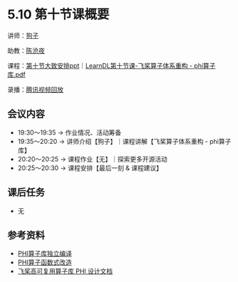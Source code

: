 # 5.10 第十节课概要

讲师：[狗子](https://github.com/gouzil)

助教：[陈沧夜](https://github.com/mrcangye)

课程：[第十节大致安排ppt](https://github.com/sunzhongkai588/LearnDL/blob/main/授课材料/LearnDL第十节课.pdf)｜[LearnDL第十节课-飞桨算子体系重构 - phi算子库.pdf](https://github.com/sunzhongkai588/LearnDL/blob/main/授课材料/LearnDL第十节课-飞桨算子体系重构.pdf)

录播：[腾讯视频回放](https://meeting.tencent.com/v2/cloud-record/share?id=8094c864-483a-4d8b-af28-f68bd7c442ac&from=3)





## 会议内容

*  19:30～19:35 -> 作业情况、活动筹备
*  19:35～20:20 -> 讲师介绍【狗子】｜课程讲解【飞桨算子体系重构 - phi算子库】
*  20:20～20:25 -> 课程作业【无】｜探索更多开源活动
*  20:25～20:30 -> 课程安排【最后一刻 & 课程建议】

## 课后任务

* 无

## 参考资料
* [PHI算子库独立编译](https://github.com/PaddlePaddle/community/blob/master/pfcc/call-for-contributions/decoupled_phi_from_fluid.md)
* [PHI算子函数式改造](https://github.com/PaddlePaddle/community/blob/master/pfcc/call-for-contributions/functionalization_for_fluid_kernel.md)
* [飞桨高可复用算子库 PHI 设计文档](https://github.com/PaddlePaddle/docs/blob/develop/docs/design/phi/design_cn.md)

